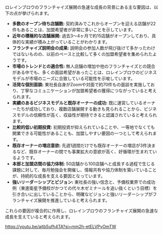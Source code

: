 ロレインブロウのフランチャイズ展開の急速な成長の背景にある主な要因は、以下の点が挙げられます。

- **多数のオープン待ち店舗数:** 契約済みでこれからオープンを迎える店舗が22件もあることは、加盟希望者が非常に多いことを示しています。
- **近年の積極的な店舗展開:** 過去3～4ヶ月で約15店舗がオープンしており、具体的な実績が積み上がっていることがわかります。
- **フランチャイズ説明会の成果:** 説明会の参加人数が飛び抜けて多かったわけではないものの、以前のペースと比較して多くの加盟希望者を集められたようです。
- **市場のトレンドとの適合性:** 無人店舗の増加や他のフランチャイズとの競合がある中でも、多くの面談希望があったことは、ロレインブロウのビジネスモデルが市場のニーズに合致している可能性を示唆しています。
- **活発な個別面談:** 東社長自身がZoomや対面で約70件もの面談を実施しており、丁寧なコミュニケーションが加盟希望者の獲得につながっていると考えられます。
- **実績のあるビジネスモデルと既存オーナーの成功:** 既に運営しているオーナーたちが成功しており、複数店舗展開する動きも見られることから、ビジネスモデルの信頼性が高く、収益性が期待できると認識されていると考えられます。
- **比較的低い初期投資:** 初期投資が抑えられていることや、一等地でなくても開業できる可能性があることも、加盟しやすい要因の一つとして考えられます。
- **既存オーナーの増店意欲:** 先週1週間だけでも既存オーナーの増店が3件決まるなど、既存オーナーの間でも事業拡大の意欲が高く、好循環が生まれているようです。
- **本部と加盟店間の協力体制:** 50店舗から100店舗へと成長する過程で生じる課題に対して、毎月勉強会を開催し、情報共有や協力体制を築いていることが、持続的な成長を支える要因となっています。
- **強いリーダーシップとビジョン:** 東社長の強い信念と、予備校業界での成功例（東進衛星予備校がかつての代々木ゼミナールを追い抜くという目標）を引き合いに出していることから、明確なビジョンと強いリーダーシップがフランチャイズ展開を推進していると考えられます。

これらの要因が複合的に作用し、ロレインブロウのフランチャイズ展開の急速な成長を支えていると考えられます。

https://youtu.be/aitb5ufh4TA?si=mm2h-etELVPyOmTW